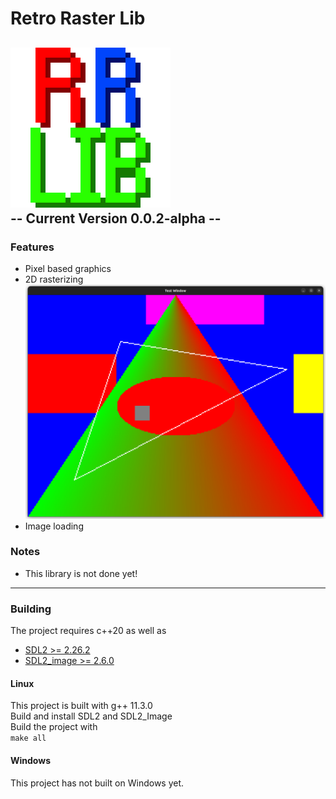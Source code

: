 # Retro Raster Lib
![Library logo](logo256.png)<br>
-- Current Version 0.0.2-alpha --
---
### Features
- Pixel based graphics
- 2D rasterizing
![Picture of shapes test](images/shapes_demo.png)
- Image loading

### Notes
 - This library is not done yet!
---

### Building
The project requires c++20 as well as
- [SDL2 >= 2.26.2](https://github.com/libsdl-org/SDL/releases/)
- [SDL2_image >= 2.6.0](https://github.com/libsdl-org/SDL_image/releases)

#### Linux
This project is built with g++ 11.3.0<br>
Build and install SDL2 and SDL2_Image<br>
Build the project with<br>
`
make all
`

#### Windows
This project has not built on Windows yet.

